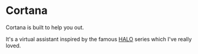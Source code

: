 Cortana
=======

Cortana is built to help you out.

It's a virtual assistant inspired by the famous [HALO](http://en.wikipedia.org/wiki/Halo_(series)) series which I've really loved.
